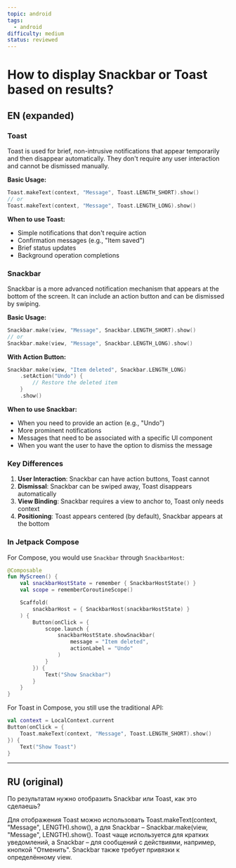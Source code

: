 ```yaml
---
topic: android
tags:
  - android
difficulty: medium
status: reviewed
---
```


# How to display Snackbar or Toast based on results?

## EN (expanded)

### Toast

Toast is used for brief, non-intrusive notifications that appear temporarily and then disappear automatically. They don't require any user interaction and cannot be dismissed manually.

**Basic Usage:**
```kotlin
Toast.makeText(context, "Message", Toast.LENGTH_SHORT).show()
// or
Toast.makeText(context, "Message", Toast.LENGTH_LONG).show()
```

**When to use Toast:**
- Simple notifications that don't require action
- Confirmation messages (e.g., "Item saved")
- Brief status updates
- Background operation completions

### Snackbar

Snackbar is a more advanced notification mechanism that appears at the bottom of the screen. It can include an action button and can be dismissed by swiping.

**Basic Usage:**
```kotlin
Snackbar.make(view, "Message", Snackbar.LENGTH_SHORT).show()
// or
Snackbar.make(view, "Message", Snackbar.LENGTH_LONG).show()
```

**With Action Button:**
```kotlin
Snackbar.make(view, "Item deleted", Snackbar.LENGTH_LONG)
    .setAction("Undo") {
        // Restore the deleted item
    }
    .show()
```

**When to use Snackbar:**
- When you need to provide an action (e.g., "Undo")
- More prominent notifications
- Messages that need to be associated with a specific UI component
- When you want the user to have the option to dismiss the message

### Key Differences

1. **User Interaction**: Snackbar can have action buttons, Toast cannot
2. **Dismissal**: Snackbar can be swiped away, Toast disappears automatically
3. **View Binding**: Snackbar requires a view to anchor to, Toast only needs context
4. **Positioning**: Toast appears centered (by default), Snackbar appears at the bottom

### In Jetpack Compose

For Compose, you would use `Snackbar` through `SnackbarHost`:

```kotlin
@Composable
fun MyScreen() {
    val snackbarHostState = remember { SnackbarHostState() }
    val scope = rememberCoroutineScope()

    Scaffold(
        snackbarHost = { SnackbarHost(snackbarHostState) }
    ) {
        Button(onClick = {
            scope.launch {
                snackbarHostState.showSnackbar(
                    message = "Item deleted",
                    actionLabel = "Undo"
                )
            }
        }) {
            Text("Show Snackbar")
        }
    }
}
```

For Toast in Compose, you still use the traditional API:
```kotlin
val context = LocalContext.current
Button(onClick = {
    Toast.makeText(context, "Message", Toast.LENGTH_SHORT).show()
}) {
    Text("Show Toast")
}
```

---

## RU (original)

По результатам нужно отобразить Snackbar или Toast, как это сделаешь?

Для отображения Toast можно использовать Toast.makeText(context, "Message", LENGTH).show(), а для Snackbar – Snackbar.make(view, "Message", LENGTH).show(). Toast чаще используется для кратких уведомлений, а Snackbar – для сообщений с действиями, например, кнопкой "Отменить". Snackbar также требует привязки к определённому view.

